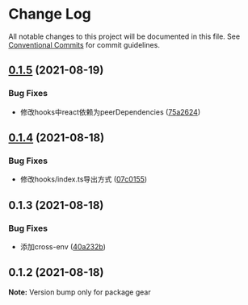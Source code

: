 # Change Log

All notable changes to this project will be documented in this file.
See [Conventional Commits](https://conventionalcommits.org) for commit guidelines.

## [0.1.5](https://github.com/mrrs878/gear/compare/v0.1.4...v0.1.5) (2021-08-19)


### Bug Fixes

* 修改hooks中react依赖为peerDependencies ([75a2624](https://github.com/mrrs878/gear/commit/75a2624959e0994ed418e795e6e88a9c71d6e163))





## [0.1.4](https://github.com/mrrs878/gear/compare/v0.1.3...v0.1.4) (2021-08-18)


### Bug Fixes

* 修改hooks/index.ts导出方式 ([07c0155](https://github.com/mrrs878/gear/commit/07c0155ded6e0bedcb59856ce2d597f9bd36559a))





## 0.1.3 (2021-08-18)


### Bug Fixes

* 添加cross-env ([40a232b](https://github.com/mrrs878/gear/commit/40a232b1f019e34fa55900ddae01280d53b6bbff))





## 0.1.2 (2021-08-18)

**Note:** Version bump only for package gear

